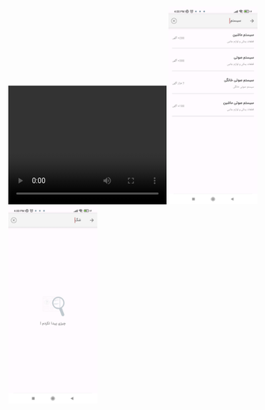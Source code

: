 <div>
  <video width="320px" height="240px" class="VideoTagLink" controls="controls">
  <source src="https://github.com/MahdiOSS/Divar_Search_Future/blob/main/-2147483648_-210250.mp4" type="video/mp4"/>
  </video>
  <img src="https://github.com/MahdiOSS/Divar_Search_Future/blob/main/Screenshot_2025-02-18-16-00-13-788_com.example.divarsearchfuture.jpg" height=400px />
  <img src="https://github.com/MahdiOSS/Divar_Search_Future/blob/main/-2147483648_-210254.jpg" height=400px />
</div>




